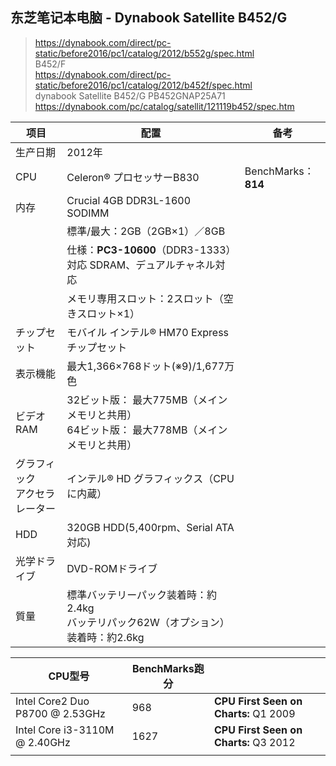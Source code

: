 ## 东芝笔记本电脑 - Dynabook Satellite B452/G

> https://dynabook.com/direct/pc-static/before2016/pc1/catalog/2012/b552g/spec.html  
> B452/F  
> https://dynabook.com/direct/pc-static/before2016/pc1/catalog/2012/b452f/spec.html  
> dynabook Satellite B452/G  PB452GNAP25A71  
> https://dynabook.com/pc/catalog/satellit/121119b452/spec.htm

| 项目                              | 配置                                                         | 备考                |
| --------------------------------- | ------------------------------------------------------------ | ------------------- |
| 生产日期                          | 2012年                                                       |                     |
| CPU                               | Celeron® プロセッサーB830                                    | BenchMarks：**814** |
| 内存                              | Crucial 4GB DDR3L-1600 SODIMM                                |                     |
|                                   | 標準/最大：2GB（2GB×1）／8GB                                 |                     |
|                                   | 仕様：**PC3-10600**（DDR3-1333）対応 SDRAM、デュアルチャネル対応 |                     |
|                                   | メモリ専用スロット：2スロット（空きスロット×1）              |                     |
| チップセット                      | モバイル インテル® HM70 Express チップセット                 |                     |
| 表示機能                          | 最大1,366×768ドット(※9)/1,677万色                            |                     |
| ビデオRAM                         | 32ビット版： 最大775MB（メインメモリと共用）<br />64ビット版： 最大778MB（メインメモリと共用） |                     |
| グラフィック<br/>アクセラレーター | インテル® HD グラフィックス（CPUに内蔵）                     |                     |
| HDD                               | 320GB HDD(5,400rpm、Serial ATA対応)                          |                     |
| 光学ドライブ                      | DVD-ROMドライブ                                              |                     |
| 質量                              | 標準バッテリーパック装着時：約2.4kg<br />バッテリパック62W（オプション）装着時：約2.6kg |                     |



| CPU型号                         | BenchMarks跑分 |                                       |
| ------------------------------- | -------------- | ------------------------------------- |
| Intel Core2 Duo P8700 @ 2.53GHz | 968            | **CPU First Seen on Charts:** Q1 2009 |
| Intel Core i3-3110M @ 2.40GHz   | 1627           | **CPU First Seen on Charts:** Q3 2012 |
|                                 |                |                                       |

